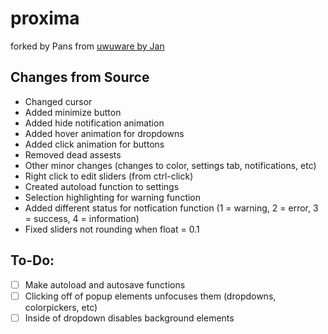 # proxima
forked by Pans from [uwuware by Jan](https://github.com/Jan5106/uwuware_final/network/members)

## Changes from Source
- Changed cursor
- Added minimize button
- Added hide notification animation
- Added hover animation for dropdowns
- Added click animation for buttons
- Removed dead assests
- Other minor changes (changes to color, settings tab, notifications, etc)
- Right click to edit sliders (from ctrl-click)
- Created autoload function to settings
- Selection highlighting for warning function
- Added different status for notfication function (1 = warning, 2 = error, 3 = success, 4 = information) 
- Fixed sliders not rounding when float = 0.1

## To-Do:
- [ ] Make autoload and autosave functions
- [ ] Clicking off of popup elements unfocuses them (dropdowns, colorpickers, etc)
- [ ] Inside of dropdown disables background elements
